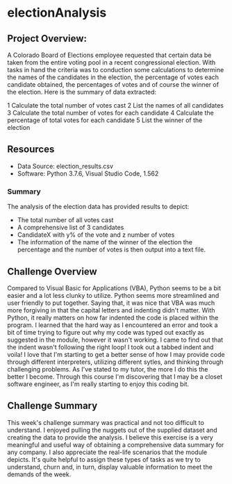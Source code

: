 # electionAnalysis
## Project Overview:
A Colorado Board of Elections employee requested that certain data be taken from the entire voting pool in a recent congressional election.  With tasks in hand the criteria was to conduction some calculations to determine the names of the candidates in the election, the percentage of votes each candidate obtained, the percentages of votes and of course the winner of the election.  Here is the summary of data extracted:

1 Calculate the total number of votes cast
2 List the names of all candidates
3 Calculate the total number of votes for each candidate
4 Calculate the percentage of total votes for each candidate
5 List the winner of the election

## Resources 
- Data Source: election_results.csv
- Software: Python 3.7.6, Visual Studio Code, 1.562

### Summary
The analysis of the election data has provided results to depict:
 - The total number of all votes cast
 - A comprehensive list of 3 candidates
 - CandidateX with y% of the vote and z number of votes
 - The information of the name of the winner of the election the percentage and the number of votes is then output into a text file.

## Challenge Overview

Compared to Visual Basic for Applications (VBA), Python seems to be a bit easier and a lot less clunky to utilize.  Python seems more streamlined and user friendly to put together.  Saying that, it was nice that VBA was much more forgiving in that the capital letters and indenting didn't matter.  With Python, it really matters on how far indented the code is placed within the program.  I learned that the hard way as I encountered an error and took a bit of time trying to figure out why my code was typed out exactly as suggested in the module, however it wasn't working.  I came to find out that the indent wasn't following the right loop!  I took out a tabbed indent and voila!  I love that I'm starting to get a better sense of how I may provide code through different interpreters, utilizing different sytles, and thinking through challenging problems.  As I've stated to my tutor, the more I do this the better I become.  Through this course I'm discovering that I may be a closet software engineer, as I'm really starting to enjoy this coding bit.

## Challenge Summary

This week's challenge summary was practical and not too difficult to understand.  I enjoyed pulling the nuggets out of the supplied dataset and creating the data to provide the analysis.  I believe this exercise is a very meaningful and useful way of obtaining a comprehensive data summary for any company.  I also appreciate the real-life scenarios that the module depicts.  It's quite helpful to assign these types of tasks as we try to understand, churn and, in turn, display valuable information to meet the demands of the week.

